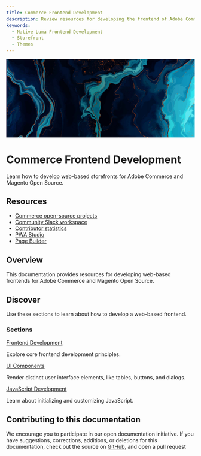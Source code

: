 ```yaml
---
title: Commerce Frontend Development
description: Review resources for developing the frontend of Adobe Commerce and Magento Open Source Admin and storefronts.
keywords:
  - Native Luma Frontend Development
  - Storefront
  - Themes
---
```


<Hero slots="image, heading, text"/>

![Commerce Frontend Development](_images/home-bg.jpeg)

# Commerce Frontend Development

Learn how to develop web-based storefronts for Adobe Commerce and Magento Open Source.

<Resources slots="heading, links"/>

## Resources

*  [Commerce open-source projects](https://developer.adobe.com/open/magento)
*  [Community Slack workspace](https://opensource.magento.com/slack)
*  [Contributor statistics](https://developer.adobe.com/open/magento/statistic)
*  [PWA Studio](https://developer.adobe.com/open/magento)
*  [Page Builder](page-builder/)

## Overview

This documentation provides resources for developing web-based frontends for Adobe Commerce and Magento Open Source.

## Discover

Use these sections to learn about how to develop a web-based frontend.

 <DiscoverBlock slots="heading, link, text"/>

### Sections

[Frontend Development](guide/)

Explore core frontend development principles.

<DiscoverBlock slots="link, text"/>

[UI Components](ui-components/)

Render distinct user interface elements, like tables, buttons, and dialogs.

<DiscoverBlock slots="link, text"/>

[JavaScript Development](javascript/)

Learn about initializing and customizing JavaScript.

<!-- <DiscoverBlock slots="link, text"/>

[Admin Style Guide](admin/style-guide/)

Lorem ipsum dolor sit amet -->

<!-- <DiscoverBlock slots="link, text"/>

[Admin Design Patterns](admin/design-patterns/)

Lorem ipsum dolor sit amet -->

<DiscoverBlock width="100%" slots="heading, text"/>

## Contributing to this documentation

We encourage you to participate in our open documentation initiative. If you have suggestions, corrections, additions, or deletions for this documentation, check out the source on [GitHub](https://github.com/adobedocs/commerce-frontend-core), and open a pull request
